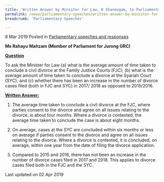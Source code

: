 ```yaml
---
title: 'Written Answer by Minister for Law, K Shanmugam, to Parliamentary Question on Family Justice Courts and Syariah Court'
permalink: /news/parliamentary-speeches/written-answer-by-minister-for-law-k-shanmugam-to-parliamentary-question-on-family-justice-courts
breadcrumb: 'Parliamentary Speeches'

---
```



8 Mar 2019 Posted in [Parliamentary speeches and responses](/news/parliamentary-speeches)

**Ms Rahayu Mahzam (Member of Parliament for Jurong GRC)**

**<u>Question</u>**

To ask the Minister for Law (a) what is the average amount of time taken to conclude a civil divorce at the Family Justice Courts (FJC); (b) what is the average amount of time taken to conclude a divorce at the Syariah Court (SYC); and (c) whether there has been an increase in the number of divorce cases filed (both in FJC and SYC) in 2017/ 2018 as opposed to 2015/2016.

**<u>Written Answer:</u>**



1. The average time taken to conclude a civil divorce at the FJC, where parties consent to the divorce and agree on all issues relating to the divorce, is about four months. Where a divorce is contested, the average time taken to conclude the case is about eight months.
 
2. On average, cases at the SYC are concluded within six months or less on average if parties consent to the divorce and agree on all issues relating to the divorce. Where a divorce is contested, it is concluded, on average, within one year from the date of filing the divorce application.
 
3. Compared to 2015 and 2016, there has not been an increase in the number of divorce cases filed in 2017 and 2018. This applies to divorce cases filed both in the FJC and the SYC.

<p class="right-side-updated">Last updated on 02 Apr 2019 </p>
